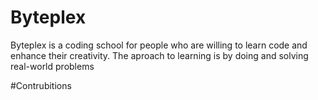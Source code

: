 # Byteplex

Byteplex is a coding school for people who are willing to learn code and enhance their creativity. The aproach to learning is by doing and solving real-world problems


#Contrubitions
